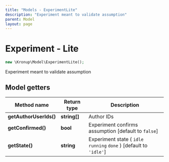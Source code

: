 ```yaml
---
title: "Models - ExperimentLite"
description: "Experiment meant to validate assumption"
parent: Model
layout: page
---
```


# Experiment - Lite

```php
new \Kronup\Model\ExperimentLite();
```

Experiment meant to validate assumption

## Model getters

Method name | Return type | Description
------------ | ------------- | -------------
**getAuthorUserIds()** | **string[]** | Author IDs
**getConfirmed()** | **bool** | Experiment confirms assumption   [default to `false`]
**getState()** | **string** | Experiment state ( `idle` `running` `done` )  [default to `'idle'`]

